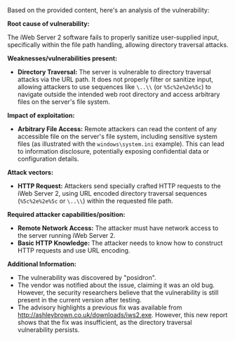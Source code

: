 Based on the provided content, here's an analysis of the vulnerability:

**Root cause of vulnerability:**

The iWeb Server 2 software fails to properly sanitize user-supplied input, specifically within the file path handling, allowing directory traversal attacks.

**Weaknesses/vulnerabilities present:**

- **Directory Traversal:** The server is vulnerable to directory traversal attacks via the URL path. It does not properly filter or sanitize input, allowing attackers to use sequences like `\..\\` (or `%5c%2e%2e%5c`) to navigate outside the intended web root directory and access arbitrary files on the server's file system.

**Impact of exploitation:**

- **Arbitrary File Access:** Remote attackers can read the content of any accessible file on the server's file system, including sensitive system files (as illustrated with the `windows\system.ini` example). This can lead to information disclosure, potentially exposing confidential data or configuration details.

**Attack vectors:**

- **HTTP Request:** Attackers send specially crafted HTTP requests to the iWeb Server 2, using URL encoded directory traversal sequences (`%5c%2e%2e%5c` or `\..\\`) within the requested file path.

**Required attacker capabilities/position:**

- **Remote Network Access:** The attacker must have network access to the server running iWeb Server 2.
- **Basic HTTP Knowledge:** The attacker needs to know how to construct HTTP requests and use URL encoding.

**Additional Information:**

*   The vulnerability was discovered by "posidron".
*   The vendor was notified about the issue, claiming it was an old bug. However, the security researchers believe that the vulnerability is still present in the current version after testing.
*   The advisory highlights a previous fix was available from <http://ashleybrown.co.uk/downloads/iws2.exe>. However, this new report shows that the fix was insufficient, as the directory traversal vulnerability persists.